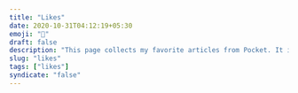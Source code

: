 ```yaml
---
title: "Likes"
date: 2020-10-31T04:12:19+05:30
emoji: "🤩"
draft: false
description: "This page collects my favorite articles from Pocket. It involves using IFTTT to watch for changes to my Pocket RSS feed."
slug: "likes"
tags: ["likes"]
syndicate: "false"
---
```


<div id="likes-list" class="Likes"></div>
